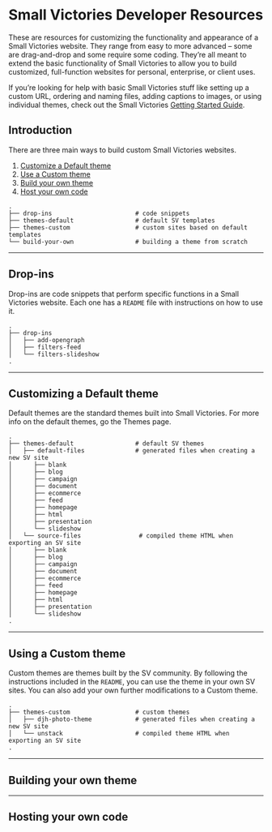 # Small Victories Developer Resources

These are resources for customizing the functionality and appearance of a Small Victories website. They range from easy to more advanced – some are drag-and-drop and some require some coding. They’re all meant to extend the basic functionality of Small Victories to allow you to build customized, full-function websites for personal, enterprise, or client uses.

If you’re looking for help with basic Small Victories stuff like setting up a custom URL, ordering and naming files, adding captions to images, or using individual themes, check out the Small Victories [Getting Started Guide](http://docs.smallvictori.es).

## Introduction

There are three main ways to build custom Small Victories websites.

1. [Customize a Default theme](#customizing-a-default-theme)
2. [Use a Custom theme](#using-a-custom-theme)
3. [Build your own theme](#building-your-own-theme)
4. [Host your own code](#hosting-your-own-code)

```
.
├── drop-ins                       # code snippets
├── themes-default                 # default SV templates
├── themes-custom                  # custom sites based on default templates
└── build-your-own                 # building a theme from scratch
```

----

## Drop-ins

Drop-ins are code snippets that perform specific functions in a Small Victories website. Each one has a `README` file with instructions on how to use it.

```
.
├── drop-ins
│   ├── add-opengraph
│   ├── filters-feed
│   └── filters-slideshow
.
```
----

## Customizing a Default theme
Default themes are the standard themes built into Small Victories. For more info on the default themes, go the Themes page.

```
.
├── themes-default                 # default SV themes
│   ├── default-files              # generated files when creating a new SV site
│      ├── blank
│      ├── blog
│      ├── campaign
│      ├── document
│      ├── ecommerce
│      ├── feed
│      ├── homepage
│      ├── html
│      ├── presentation
│      └── slideshow
│   └── source-files                # compiled theme HTML when exporting an SV site
│      ├── blank
│      ├── blog
│      ├── campaign
│      ├── document
│      ├── ecommerce
│      ├── feed
│      ├── homepage
│      ├── html
│      ├── presentation
│      └── slideshow
.
```

----

## Using a Custom theme
Custom themes are themes built by the SV community. By following the instructions included in the `README`, you can use the theme in your own SV sites. You can also add your own further modifications to a Custom theme.

```
.
├── themes-custom                  # custom themes
│   ├── djh-photo-theme            # generated files when creating a new SV site
│   └── unstack                    # compiled theme HTML when exporting an SV site
.
```

----

## Building your own theme

----

## Hosting your own code
